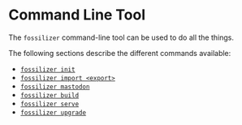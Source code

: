 # Command Line Tool

The `fossilizer` command-line tool can be used to do all the things.

The following sections describe the different commands available:

- [`fossilizer init`](./init.md)
- [`fossilizer import <export>`](./import.md)
- [`fossilizer mastodon`](./mastodon.md)
- [`fossilizer build`](./build.md)
- [`fossilizer serve`](./serve.md)
- [`fossilizer upgrade`](./upgrade.md)
